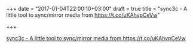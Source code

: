 +++
date = "2017-01-04T22:00:10+03:00"
draft = true
title = "sync3c - A little tool to sync/mirror media from  https://t.co/uKAhvpCeVw"

+++

<p><a href="https://t.co/JiCmpa8zNv">sync3c - A little tool to sync/mirror media from  https://t.co/uKAhvpCeVw</a></p>
